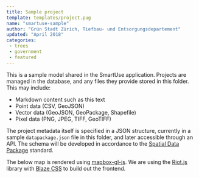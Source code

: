 ```yaml
---
title: Sample project
template: templates/project.pug
name: "smartuse-sample"
author: "Grün Stadt Zürich, Tiefbau- und Entsorgungsdepartement"
updated: "April 2018"
categories:
 - trees
 - government
 - featured
---
```


This is a sample model shared in the SmartUse application. Projects are managed in the database, and any files they provide stored in this folder. This may include:

- Markdown content such as this text
- Point data (CSV, GeoJSON)
- Vector data (GeoJSON, GeoPackage, Shapefile)
- Pixel data (PNG, JPEG, TIFF, GeoTIFF)

The project metadata itself is specified in a JSON structure, currently in a sample `datapackage.json` file in this folder, and later accessible through an API. The schema will be developed in accordance to the [Spatial Data Package](https://research.okfn.org/spatial-data-package-investigation/#point-datasets) standard.

The below map is rendered using [mapbox-gl-js](https://www.mapbox.com/mapbox-gl-js/).
We are using the [Riot.js](http://riotjs.com/) library with [Blaze CSS](https://www.blazeui.com/) to build out the frontend.
